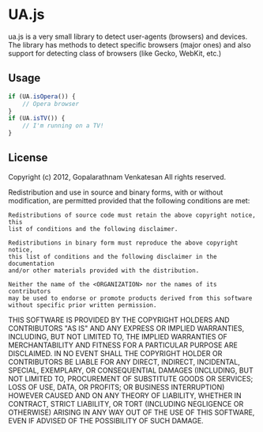 UA.js
=====

ua.js is a very small library to detect user-agents (browsers) and devices.
The library has methods to detect specific browsers (major ones) and also
support for detecting class of browsers (like Gecko, WebKit, etc.)

Usage
-----

```javascript
if (UA.isOpera()) {
    // Opera browser
}
if (UA.isTV()) {
    // I'm running on a TV!
}
```

License
-------

Copyright (c) 2012, Gopalarathnam Venkatesan
All rights reserved.

Redistribution and use in source and binary forms, with or without
modification, are permitted provided that the following conditions are met:


    Redistributions of source code must retain the above copyright notice, this
    list of conditions and the following disclaimer.

    Redistributions in binary form must reproduce the above copyright notice,
    this list of conditions and the following disclaimer in the documentation
    and/or other materials provided with the distribution.

    Neither the name of the <ORGANIZATION> nor the names of its contributors
    may be used to endorse or promote products derived from this software
    without specific prior written permission.


THIS SOFTWARE IS PROVIDED BY THE COPYRIGHT HOLDERS AND CONTRIBUTORS "AS IS" AND
ANY EXPRESS OR IMPLIED WARRANTIES, INCLUDING, BUT NOT LIMITED TO, THE IMPLIED
WARRANTIES OF MERCHANTABILITY AND FITNESS FOR A PARTICULAR PURPOSE ARE
DISCLAIMED. IN NO EVENT SHALL THE COPYRIGHT HOLDER OR CONTRIBUTORS BE LIABLE
FOR ANY DIRECT, INDIRECT, INCIDENTAL, SPECIAL, EXEMPLARY, OR CONSEQUENTIAL
DAMAGES (INCLUDING, BUT NOT LIMITED TO, PROCUREMENT OF SUBSTITUTE GOODS OR
SERVICES; LOSS OF USE, DATA, OR PROFITS; OR BUSINESS INTERRUPTION) HOWEVER
CAUSED AND ON ANY THEORY OF LIABILITY, WHETHER IN CONTRACT, STRICT LIABILITY,
OR TORT (INCLUDING NEGLIGENCE OR OTHERWISE) ARISING IN ANY WAY OUT OF THE USE
OF THIS SOFTWARE, EVEN IF ADVISED OF THE POSSIBILITY OF SUCH DAMAGE.
